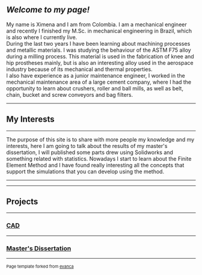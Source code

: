 ## *Welcome to my page!*

My name is Ximena and I am from Colombia. 
I am a mechanical engineer and recently I finished my M.Sc. in mechanical engineering in Brazil, which is also where I currently live. 
<br>
During the last two years I have been learning about machining processes and metallic materials. I was studying the behaviour of the ASTM F75 alloy during a milling process. This material is used in the fabrication of knee and hip prostheses mainly, but is also an interesting alloy used in the aerospace industry because of its mechanical and thermal properties.
<br>
I also have experience as a junior maintenance engineer, I worked in the mechanical maintenance area of a large cement company, where I had the opportunity to learn about crushers, roller and ball mills, as well as belt, chain, bucket and screw conveyors and bag filters. 
<br>

---

## My Interests

---

The purpose of this site is to share with more people my knowledge and my interests, here I am going to talk about the results of my master's dissertation, I will published some parts drew using Solidworks and something related with statistics.
Nowadays I start to learn about the Finite Element Method and I have found really interesting all the concepts that support the simulations that you can develop using the method.

---

---

## Projects

---

### [CAD](/CAD)

---

### [Master's Dissertation](/masterd)

---
<p style="font-size:11px">Page template forked from <a href="https://github.com/evanca/quick-portfolio">evanca</a></p>
<!-- Remove above link if you don't want to attibute -->
